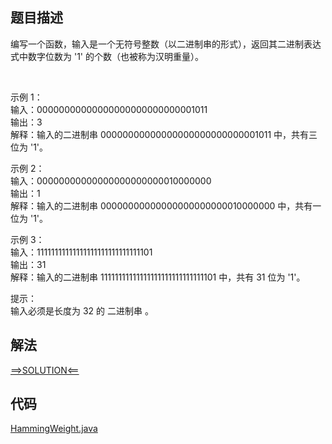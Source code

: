 ## 题目描述

编写一个函数，输入是一个无符号整数（以二进制串的形式），返回其二进制表达式中数字位数为 '1' 的个数（也被称为汉明重量）。

 

示例 1：
<br>输入：00000000000000000000000000001011
<br>输出：3
<br>解释：输入的二进制串 00000000000000000000000000001011 中，共有三位为 '1'。

示例 2：
<br>输入：00000000000000000000000010000000
<br>输出：1
<br>解释：输入的二进制串 00000000000000000000000010000000 中，共有一位为 '1'。

示例 3：
<br>输入：11111111111111111111111111111101
<br>输出：31
<br>解释：输入的二进制串 11111111111111111111111111111101 中，共有 31 位为 '1'。

提示：
<br>输入必须是长度为 32 的 二进制串 。

## 解法

[==>SOLUTION<==](https://leetcode-cn.com/problems/number-of-1-bits/solution/wei-1de-ge-shu-by-leetcode-solution-jnwf/)

## 代码

[HammingWeight.java](https://github.com/Marshal7cc/leetcode-java/blob/master/src/bitop/HammingWeight.java)

